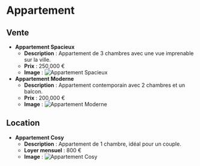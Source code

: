 # Appartement

## Vente

* **Appartement Spacieux**
  * **Description** : Appartement de 3 chambres avec une vue imprenable sur la ville.
  * **Prix** : 250,000 €
  * **Image** : ![Appartement Spacieux](../assets/appartement_spacieux.jpg)
* **Appartement Moderne**
  * **Description** : Appartement contemporain avec 2 chambres et un balcon.
  * **Prix** : 200,000 €
  * **Image** : ![Appartement Moderne](../assets/appartement_moderne.jpg)

## Location

* **Appartement Cosy**
  * **Description** : Appartement de 1 chambre, idéal pour un couple.
  * **Loyer mensuel** : 800 €
  * **Image** : ![Appartement Cosy](../assets/appartement_cosy.jpg)
